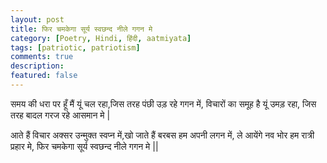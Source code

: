 ```yaml
---
layout: post
title: फिर चमकेगा सूर्य स्वछन्द नीले गगन मे
category: [Poetry, Hindi, हिंदी, aatmiyata]
tags: [patriotic, patriotism]
comments: true
description:
featured: false
---
```


  समय की धरा पर हूँ मैं यूं चल रहा,जिस तरह पंछी उड़ रहे गगन में,
  विचारों का समूह है यूं उमड़ रहा, जिस तरह बादल गरज रहे आसमान मे |

  आते हैं विचार अक्सर उन्मुक्त स्वप्न में,खो जाते हैं बरबस हम अपनी लगन में,
  ले आयेंगे नव भोर हम रात्री प्रहार मे, फिर चमकेगा सूर्य स्वछन्द नीले गगन मे ||